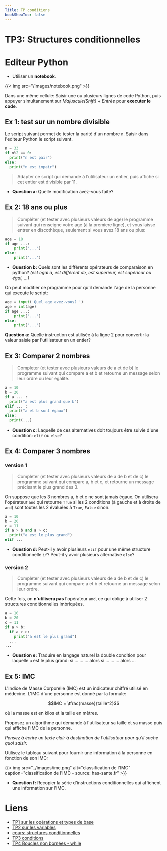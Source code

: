 ```yaml
---
Title: TP conditions
bookShowToc: false
---
```


  
  <!--<link rel="stylesheet" href="https://pyscript.net/alpha/pyscript.css" />
 -->
   <style>
    .editor-box{
      width: 60%;
      display: block;
      border: none;
      margin-right: 10px;
      box-shadow: 0px 2px 5px 0px rgb(77, 77, 77, 0.46);
    }
    #output > div {
    font-family: 'monospace';
    background-color: #e5e5e5;
    border: 1px solid lightgray;
    /*border-top: 0;*/
    font-size: 0.875rem;
    padding: 0.5rem;
  
  }

  #output > div:first-child {
    border-top: 1px solid lightgray;
    display: block;
  }

  #output > div:nth-child(even) {
    border: 0;
  } 
</style>

  <script defer src="https://pyscript.net/alpha/pyscript.js"></script>

# TP3: Structures conditionnelles
# Editeur Python
* Utiliser un **notebook**. 

{{< img src="/images/notebook.png" >}}

Dans une même cellule: Saisir une ou plusieurs lignes de code Python, puis appuyer simultanement sur *Majuscule(Shift)* + *Entrée* pour **executer le code**.

<div>
<py-repl id="my-repl" auto-generate="true"></py-repl>
</div>


## Ex 1: test sur un nombre divisible
Le script suivant permet de tester la parité d'un nombre `n`. Saisir dans l'editeur Python le script suivant.

```python
n = 33
if n%2 == 0:
  print("n est pair")
else: 
  print("n est impair")
```

> Adapter ce script qui demande à l’utilisateur un entier, puis affiche si cet entier est divisible par 11.

* **Question a:** Quelle modification avez-vous faite?

## Ex 2: 18 ans ou plus
> Compléter (et tester avec plusieurs valeurs de age) le programme suivant qui renseigne votre age (à la premiere ligne), et vous laisse entrer en discothèque, seulement si vous avez 18 ans ou plus:

```python
age = 18
if age ...:
    print('...')
else:
    print('...')
```

* **Question b:** Quels sont les différents opérateurs de comparaison en python? *(est égal à, est différent de, est supérieur, est supérieur ou égal, ...)*

On peut modifier ce programme pour qu'il demande l'age de la personne qui execute le script:

```python
age = input('Quel age avez-vous? ')
age = int(age)
if age ...:
    print('...')
else:
    print('...')
```

**Question a:** Quelle instruction est utilisée à la ligne 2 pour convertir la valeur saisie par l'utilisateur en un entier?

## Ex 3: Comparer 2 nombres
> Completer (et tester avec plusieurs valeurs de a et de b) le programme suivant qui compare a et b et retourne un message selon leur ordre ou leur egalité.

```python 
a = 10
b = 20
if a ... :
  print("a est plus grand que b")
elif ... :
  print("a et b sont égaux")
else:
  print(...)
```

* **Question c:** Laquelle de ces alternatives doit toujours être suivie d'une condition: `elif` ou `else`?

## Ex 4: Comparer 3 nombres
### version 1
> Completer (et tester avec plusieurs valeurs de a de b et de c) le programme suivant qui compare a, b et c, et retourne un message précisant le plus grand des 3.

On suppose que les 3 nombres a, b et c ne sont jamais égaux. On utilisera l'opérateur `and` qui retourne `True` si les 2 conditions (à gauche et à droite de `and`) sont toutes les 2 évaluées à `True`, `False` sinon.

```python
a = 10
b = 20
c = 11
if a > b and a > c:
  print("a est le plus grand")
elif ...
```

* **Question d:** Peut-il y avoir plusieurs `elif` pour une même structure conditionnelle `if`? Peut-il y avoir plusieurs alternative `else`?

### version 2
> Completer (et tester avec plusieurs valeurs de a de b et de c) le programme suivant qui compare a et b et retourne un message selon leur ordre.

Cette fois, on **n'utilisera pas** l'opérateur `and`, ce qui oblige à utiliser 2 structures conditionnelles imbriquées.

```python
a = 10
b = 20
c = 11
if a > b:
  if a > c:
    print("a est le plus grand")
  ...
...
```

* **Question e:** Traduire en langage naturel la double condition pour laquelle `a` est le plus grand: si ... ... ... alors si ... ... ... alors ...

## Ex 5: IMC
L'Indice de Masse Corporelle (IMC) est un indicateur chiffré utilisé en médecine. L'IMC d'une personne est donné par la formule:

$$IMC = \tfrac{masse}{taille^2}$$

où la masse est en kilos et la taille en mètres.

Proposez un algorithme qui demande à l'utilisateur sa taille et sa masse puis qui affiche l'IMC de la personne.

*Pensez à écrire un texte clair à destination de l'utilisateur pour qu'il sache quoi saisir.*

Utilisez le tableau suivant pour fournir une information à la personne en fonction de son IMC:

{{< img src="../images/imc.png" alt="classification de l'IMC" caption="classification de l'IMC - source: has-sante.fr" >}}

* **Question f:** Recopier la série d'instructions conditionnelles qui affichent une information sur l'IMC.

# Liens
* [TP1 sur les opérations et types de base](../../generalites/page2)
* [TP2 sur les variables](../../variables/page4/)
* [cours: structures conditionnelles](../../conditions/page2/)
* [TP3 conditions](../../conditions/page3/)
* [TP4 Boucles non bornées - while](../../conditions/page4/)


